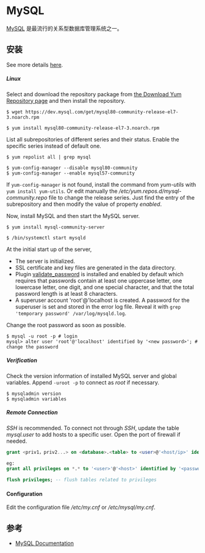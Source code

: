 # MySQL

[MySQL](https://www.mysql.com/) 是最流行的关系型数据库管理系统之一。

## 安装

See more details [here](https://dev.mysql.com/doc/refman/5.7/en/installing.html).

##### Linux

Select and download the repository package from [the Download Yum Repository page](https://dev.mysql.com/downloads/repo/yum/) and then install the repository.

```shell
$ wget https://dev.mysql.com/get/mysql80-community-release-el7-3.noarch.rpm

$ yum install mysql80-community-release-el7-3.noarch.rpm
```

List all subrepositories of different series and their status. Enable the specific series instead of default one.

```shell
$ yum repolist all | grep mysql

$ yum-config-manager --disable mysql80-community
$ yum-config-manager --enable mysql57-community
```

If `yum-config-manager` is not found, install the command from _yum-utils_ with `yum install yum-utils`. Or edit manually the _/etc/yum.repos.d/mysql-community.repo_ file to change the release series. Just find the entry of the subrepository and then modify the value of property _enabled_.

Now, install MySQL and then start the MySQL server.

```shell
$ yum install mysql-community-server

$ /bin/systemctl start mysqld
```

At the initial start up of the server,

- The server is initialized.
- SSL certificate and key files are generated in the data directory.
- Plugin [validate_password](https://dev.mysql.com/doc/refman/5.7/en/validate-password.html) is installed and enabled by default which requires that passwords contain at least one uppercase letter, one lowercase letter, one digit, and one special character, and that the total password length is at least 8 characters.
- A superuser account 'root'@'localhost is created. A password for the superuser is set and stored in the error log file. Reveal it with `grep 'temporary password' /var/log/mysqld.log`.

Change the root password as soon as possible.

```shell
$ mysql -u root -p # login
mysql> alter user 'root'@'localhost' identified by '<new password>'; # change the password
```

##### Verification

Check the version information of installed MySQL server and global variables. Append `-uroot -p` to connect as _root_ if necessary.

```shell
$ mysqladmin version
$ mysqladmin variables
```

##### Remote Connection

_SSH_ is recommended. To connect not through _SSH_, update the table _mysql.user_ to add hosts to a specific user. Open the port of firewall if needed.

```sql
grant <priv1，priv2...> on <database>.<table> to <user>@'<host/ip>' identified by '<password>';

eg:
grant all privileges on *.* to '<user>'@'<host>' identified by '<password>';

flush privileges; -- flush tables related to privileges
```

#### Configuration

Edit the configuration file _/etc/my.cnf_ or _/etc/mysql/my.cnf_.

## 参考

- [MySQL Documentation](https://dev.mysql.com/doc/)
